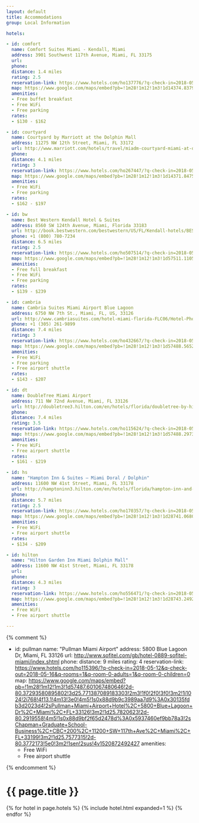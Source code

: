 ```yaml
---
layout: default
title: Accommodations
group: Local Information

hotels:

- id: comfort
  name: Comfort Suites Miami - Kendall, Miami
  address: 3901 Southwest 117th Avenue, Miami, FL 33175
  url:
  phone: 
  distance: 1.4 miles
  rating: 2.5
  reservation-link: https://www.hotels.com/ho137776/?q-check-in=2018-05-12&q-check-out=2018-05-16&q-rooms=1&q-room-0-adults=1&q-room-0-children=0
  map: https://www.google.com/maps/embed?pb=!1m28!1m12!1m3!1d14374.837980194752!2d-80.38941527581966!3d25.74711883700798!2m3!1f0!2f0!3f0!3m2!1i1024!2i768!4f13.1!4m13!3e0!4m5!1s0x88d9bf5c99f084fb%3A0x3fabd9a9f57c7284!2sComfort+Suites+Miami+-+Kendall%2C+3901+SW+117th+Ave%2C+Miami%2C+FL+33175!3m2!1d25.733224!2d-80.38269!4m5!1s0x88d9bf2f65d2478d%3A0x5937460ef9bb78a3!2sChapman+Graduate+School-Business%2C+Southwest+117th+Avenue%2C+Miami%2C+FL!3m2!1d25.7577315!2d-80.3772173!5e0!3m2!1sen!2sus!4v1520870442892
  amenities:
  - Free buffet breakfast
  - Free WiFi
  - Free parking
  rates:
  - $130 - $162

- id: courtyard
  name: Courtyard by Marriott at the Dolphin Mall
  address: 11275 NW 12th Street, Miami, FL 33172
  url: http://www.marriott.com/hotels/travel/miadm-courtyard-miami-at-dolphin-mall/
  phone: 
  distance: 4.1 miles
  rating: 3
  reservation-link: https://www.hotels.com/ho267447/?q-check-in=2018-05-12&q-check-out=2018-05-16&q-rooms=1&q-room-0-adults=1&q-room-0-children=0
  map: https://www.google.com/maps/embed?pb=!1m28!1m12!1m3!1d14371.847586139374!2d-80.38712742581173!3d25.77182208682767!2m3!1f0!2f0!3f0!3m2!1i1024!2i768!4f13.1!4m13!3e0!4m5!1s0x88d9beccf7ec7c4d%3A0xc722821792e6258f!2sCourtyard+by+Marriott+Miami+at+Dolphin+Mall%2C+11275+NW+12th+St%2C+Miami%2C+FL+33172!3m2!1d25.784828899999997!2d-80.377848!4m5!1s0x88d9bf2f65d2478d%3A0x5937460ef9bb78a3!2sChapman+Graduate+School-Business%2C+CBC+200%2C+11200+SW+117th+Ave%2C+Miami%2C+FL+33199!3m2!1d25.7577315!2d-80.3772173!5e0!3m2!1sen!2sus!4v1520871660657
  amenities:
  - Free WiFi
  - Free parking
  rates:
  - $162 - $197

- id: bw
  name: Best Western Kendall Hotel & Suites
  address: 8560 SW 124th Avenue, Miami, Florida 33183
  url: http://book.bestwestern.com/bestwestern/US/FL/Kendall-hotels/BEST-WESTERN-PLUS-Kendall-Hotel---Suites/Hotel-Overview.do?propertyCode=10354
  phone: +1 (800) 780-7234
  distance: 6.5 miles
  rating: 2.5
  reservation-link: https://www.hotels.com/ho507514/?q-check-in=2018-05-12&q-check-out=2018-05-16&q-rooms=1&q-room-0-adults=1&q-room-0-children=0
  map: https://www.google.com/maps/embed?pb=!1m28!1m12!1m3!1d57511.11058745676!2d-80.42428540921037!3d25.722813094859745!2m3!1f0!2f0!3f0!3m2!1i1024!2i768!4f13.1!4m13!3e0!4m5!1s0x88d9c0e89386a577%3A0x9bc23ddd766cca51!2sBest+Western+Plus+Kendall+Hotel+%26+Suites%2C+8560+SW+124th+Ave%2C+Kendale+Lakes%2C+FL+33183!3m2!1d25.6881278!2d-80.3947333!4m5!1s0x88d9bf2f65d2478d%3A0x5937460ef9bb78a3!2sChapman+Graduate+School-Business%2C+CBC+200%2C+11200+SW+117th+Ave%2C+Miami%2C+FL+33199!3m2!1d25.7577315!2d-80.3772173!5e0!3m2!1sen!2sus!4v1520869954665
  amenities:
  - Free full breakfast
  - Free WiFi
  - Free parking
  rates:
  - $139 - $239

- id: cambria
  name: Cambria Suites Miami Airport Blue Lagoon
  address: 6750 NW 7th St., Miami, FL, US, 33126
  url: http://www.cambriasuites.com/hotel-miami-florida-FLC06/Hotel-Photos
  phone: +1 (305) 261-9899
  distance: 7.4 miles
  rating: 3
  reservation-link: https://www.hotels.com/ho432667/?q-check-in=2018-05-12&q-check-out=2018-05-16&q-rooms=1&q-room-0-adults=1&q-room-0-children=0
  map: https://www.google.com/maps/embed?pb=!1m28!1m12!1m3!1d57488.56522090929!2d-80.38141565896836!3d25.769396689415665!2m3!1f0!2f0!3f0!3m2!1i1024!2i768!4f13.1!4m13!3e0!4m5!1s0x88d9b9ba195b2e59%3A0xff67788db4230bcb!2sCambria+hotel+%26+suites+Miami+Airport+-+Blue+Lagoon%2C+6750+NW+7th+St%2C+Miami%2C+FL+33126!3m2!1d25.777236!2d-80.3072153!4m5!1s0x88d9bf2e414fde0f%3A0xae469ac7fb6b92f0!2sFlorida+International+University%2C+11200+SW+8th+St%2C+Miami%2C+FL+33199-2516%2C+USA!3m2!1d25.756576!2d-80.373949!5e0!3m2!1sen!2sus!4v1520870207634
  amenities:
  - Free WiFi
  - Free parking
  - Free airport shuttle
  rates:
  - $143 - $207

- id: dt
  name: DoubleTree Miami Airport
  address: 711 NW 72nd Avenue, Miami, FL 33126
  url: http://doubletree3.hilton.com/en/hotels/florida/doubletree-by-hilton-hotel-miami-airport-and-convention-center-MIAMADT/index.html
  phone:
  distance: 7.4 miles
  rating: 3.5
  reservation-link: https://www.hotels.com/ho115624/?q-check-in=2018-05-12&q-check-out=2018-05-16&q-rooms=1&q-room-0-adults=1&q-room-0-children=0
  map: https://www.google.com/maps/embed?pb=!1m28!1m12!1m3!1d57488.29735364996!2d-80.38396990896547!3d25.769949689351108!2m3!1f0!2f0!3f0!3m2!1i1024!2i768!4f13.1!4m13!3e0!4m5!1s0x88d9b9a5313dfd07%3A0xf2e8c5ab27ae71a4!2sDoubleTree+by+Hilton+Hotel+Miami+Airport+%26+Convention+Center%2C+711+NW+72nd+Ave%2C+Miami%2C+FL+33126!3m2!1d25.778600899999997!2d-80.310626!4m5!1s0x88d9bf2f65d2478d%3A0x5937460ef9bb78a3!2sChapman+Graduate+School-Business%2C+CBC+200%2C+11200+SW+117th+Ave%2C+Miami%2C+FL+33199!3m2!1d25.7577315!2d-80.3772173!5e0!3m2!1sen!2sus!4v1520871901561
  amenities:
  - Free WiFi
  - Free airport shuttle
  rates:
  - $161 - $219

- id: hs
  name: "Hampton Inn & Suites – Miami Doral / Dolphin"
  address: 11600 NW 41st Street, Miami, FL 33178
  url: http://hamptoninn3.hilton.com/en/hotels/florida/hampton-inn-and-suites-miami-doral-dolphin-mall-MIAFLHX/index.html
  phone:
  distance: 5.7 miles
  rating: 2.5
  reservation-link: https://www.hotels.com/ho170357/?q-check-in=2018-05-12&q-check-out=2018-05-16&q-rooms=1&q-room-0-adults=1&q-room-0-children=0
  map: https://www.google.com/maps/embed?pb=!1m28!1m12!1m3!1d28741.068025117147!2d-80.38851137901023!3d25.782666373536944!2m3!1f0!2f0!3f0!3m2!1i1024!2i768!4f13.1!4m13!3e0!4m5!1s0x88d9bea17de7d23f%3A0x7b1e336d25de4d54!2sHampton+Inn+%26+Suites+Miami-Doral%2FDolphin+Mall%2C+11600+NW+41st+St%2C+Doral%2C+FL+33178!3m2!1d25.811061799999997!2d-80.3848533!4m5!1s0x88d9bf2f65d2478d%3A0x5937460ef9bb78a3!2sChapman+Graduate+School-Business%2C+CBC+200%2C+11200+SW+117th+Ave%2C+Miami%2C+FL+33199!3m2!1d25.7577315!2d-80.3772173!5e0!3m2!1sen!2sus!4v1520872057353
  amenities:
  - Free WiFi
  - Free airport shuttle
  rates:
  - $134 - $209

- id: hilton
  name: "Hilton Garden Inn Miami Dolphin Mall"
  address: 11600 NW 41st Street, Miami, FL 33178
  url: 
  phone:
  distance: 4.3 miles
  rating: 3
  reservation-link: https://www.hotels.com/ho556471/?q-check-in=2018-05-12&q-check-out=2018-05-16&q-rooms=1&q-room-0-adults=1&q-room-0-children=0
  map: https://www.google.com/maps/embed?pb=!1m28!1m12!1m3!1d28743.249252025373!2d-80.39590372751186!3d25.77366304724773!2m3!1f0!2f0!3f0!3m2!1i1024!2i768!4f13.1!4m13!3e0!4m5!1s0x88d9bec89562e9a5%3A0x25d2f4a530bf6a25!2sHilton+Garden+Inn+Miami+Dolphin+Mall%2C+1695+NW+111th+Ave+a%2C+Miami%2C+FL+33172!3m2!1d25.78942!2d-80.375739!4m5!1s0x88d9bf2f65d2478d%3A0x5937460ef9bb78a3!2sChapman+Graduate+School-Business%2C+CBC+200%2C+11200+SW+117th+Ave%2C+Miami%2C+FL+33199!3m2!1d25.7577315!2d-80.3772173!5e0!3m2!1sen!2sus!4v1520872097519
  amenities:
  - Free WiFi
  - Free airport shuttle

---
```


{% comment %}

- id: pullman
  name: "Pullman Miami Airport"
  address: 5800 Blue Lagoon Dr, Miami, FL 33126
  url: http://www.sofitel.com/gb/hotel-0889-sofitel-miami/index.shtml
  phone:
  distance: 9 miles
  rating: 4
  reservation-link: https://www.hotels.com/ho115396/?q-check-in=2018-05-12&q-check-out=2018-05-16&q-rooms=1&q-room-0-adults=1&q-room-0-children=0
  map: https://www.google.com/maps/embed?pb=!1m28!1m12!1m3!1d57487.601067480646!2d-80.37293580895802!3d25.771387089183303!2m3!1f0!2f0!3f0!3m2!1i1024!2i768!4f13.1!4m13!3e0!4m5!1s0x88d9b9c3989aa7d9%3A0x30135fdb3d2023d4!2sPullman+Miami+Airport+Hotel%2C+5800+Blue+Lagoon+Dr%2C+Miami%2C+FL+33126!3m2!1d25.7820623!2d-80.2919558!4m5!1s0x88d9bf2f65d2478d%3A0x5937460ef9bb78a3!2sChapman+Graduate+School-Business%2C+CBC+200%2C+11200+SW+117th+Ave%2C+Miami%2C+FL+33199!3m2!1d25.7577315!2d-80.3772173!5e0!3m2!1sen!2sus!4v1520872492427
  amenities:
  - Free WiFi
  - Free airport shuttle

{% endcomment %}

# {{ page.title }}

<!-- The main conference venue is [UCLA Meyer and Renee Luskin Conference Center](http://luskinconferencecenter.ucla.edu/). -->
<!-- However, there are many other options for accommodation, including the Hotel Angeleno and AirBnB, available within walking distance, via hotel shuttle, or using public transportation. -->

<!-- <h2><b>Several rooms in Hotel Angeleno are still available. The conference cut off date is July 13, 2017!</b></h2> -->

<!-- Below is a list of conference hotels: -->

{% for hotel in page.hotels %}
{% include hotel.html expanded=1 %}
{% endfor %}
